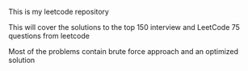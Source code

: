 This is my leetcode repository

This will cover the solutions to the top 150 interview and LeetCode 75 questions from leetcode

Most of the problems contain brute force approach and an optimized solution
